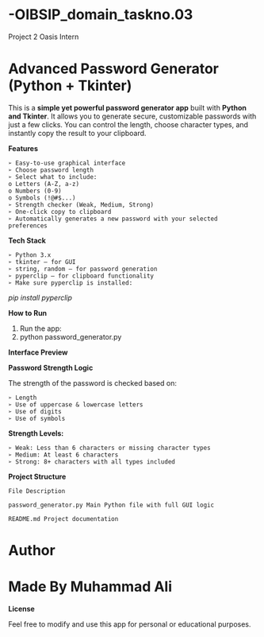# -OIBSIP_domain_taskno.03
Project 2 Oasis Intern
# Advanced Password Generator (Python + Tkinter)

This is a **simple yet powerful password generator app** built with **Python and Tkinter**. It allows
you to generate secure, customizable passwords with just a few clicks. You can control the
length, choose character types, and instantly copy the result to your clipboard.

**Features**

```
➢ Easy-to-use graphical interface
➢ Choose password length
➢ Select what to include:
o Letters (A-Z, a-z)
o Numbers (0-9)
o Symbols (!@#$...)
➢ Strength checker (Weak, Medium, Strong)
➢ One-click copy to clipboard
➢ Automatically generates a new password with your selected preferences
```
**Tech Stack**

```
➢ Python 3.x
➢ tkinter – for GUI
➢ string, random – for password generation
➢ pyperclip – for clipboard functionality
➢ Make sure pyperclip is installed:
```
_pip install pyperclip_

**How to Run**

1. Run the app:
2. python password_generator.py


**Interface Preview**


**Password Strength Logic**

The strength of the password is checked based on:

```
➢ Length
➢ Use of uppercase & lowercase letters
➢ Use of digits
➢ Use of symbols
```

**Strength Levels:**

```
➢ Weak: Less than 6 characters or missing character types
➢ Medium: At least 6 characters
➢ Strong: 8+ characters with all types included
```
**Project Structure**

```
File Description
```
```
password_generator.py Main Python file with full GUI logic
```
```
README.md Project documentation
```
# Author

# Made By Muhammad Ali

**License**

Feel free to modify and use this app for personal or educational purposes.
